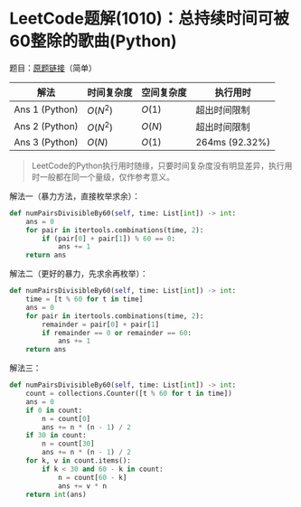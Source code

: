 # LeetCode题解(1010)：总持续时间可被60整除的歌曲(Python)

题目：[原题链接](https://leetcode-cn.com/problems/pairs-of-songs-with-total-durations-divisible-by-60/)（简单）

| 解法           | 时间复杂度 | 空间复杂度 | 执行用时       |
| -------------- | ---------- | ---------- | -------------- |
| Ans 1 (Python) | $O(N^2)$   | $O(1)$     | 超出时间限制   |
| Ans 2 (Python) | $O(N^2)$   | $O(N)$     | 超出时间限制   |
| Ans 3 (Python) | $O(N)$     | $O(1)$     | 264ms (92.32%) |

>  LeetCode的Python执行用时随缘，只要时间复杂度没有明显差异，执行用时一般都在同一个量级，仅作参考意义。

解法一（暴力方法，直接枚举求余）：

```python
def numPairsDivisibleBy60(self, time: List[int]) -> int:
    ans = 0
    for pair in itertools.combinations(time, 2):
        if (pair[0] + pair[1]) % 60 == 0:
            ans += 1
    return ans
```

解法二（更好的暴力，先求余再枚举）：

```python
def numPairsDivisibleBy60(self, time: List[int]) -> int:
    time = [t % 60 for t in time]
    ans = 0
    for pair in itertools.combinations(time, 2):
        remainder = pair[0] + pair[1]
        if remainder == 0 or remainder == 60:
            ans += 1
    return ans
```

解法三：

```python
def numPairsDivisibleBy60(self, time: List[int]) -> int:
    count = collections.Counter([t % 60 for t in time])
    ans = 0
    if 0 in count:
        n = count[0]
        ans += n * (n - 1) / 2
    if 30 in count:
        n = count[30]
        ans += n * (n - 1) / 2
    for k, v in count.items():
        if k < 30 and 60 - k in count:
            n = count[60 - k]
            ans += v * n
    return int(ans)
```